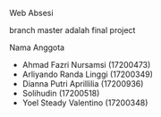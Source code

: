 Web Absesi

branch master adalah final project


Nama Anggota
- Ahmad Fazri Nursamsi (17200473)
- Arliyando Randa Linggi (17200349)
- Dianna Putri Aprillilia (17200936)
- Solihudin (17200518)
- Yoel Steady Valentino (17200348)

